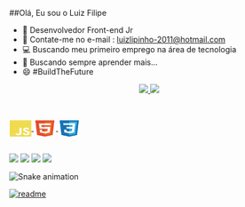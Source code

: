 ##Olá, Eu sou o Luiz Filipe

- 👾 Desenvolvedor Front-end Jr
- 📩 Contate-me no e-mail : luizlipinho-2011@hotmail.com
- 💻 Buscando meu primeiro emprego na área de tecnologia 
- 📘 Buscando sempre aprender mais...
- 😄 #BuildTheFuture

<div align="center">
  <a href="https://github.com/Filipee01">
  <img height="180em" src="https://github-readme-stats.vercel.app/api?username=Filipee01&show_icons=true&theme=dark&include_all_commits=true&count_private=true"/>
  <img height="180em" src="https://github-readme-stats.vercel.app/api/top-langs/?username=Filipee01&layout=compact&langs_count=7&theme=dark"/>
</div>
  
  ##
  
<div style="display: inline_block"><br>
  <img align="center" alt="Filipe-Js" height="30" width="40" src="https://raw.githubusercontent.com/devicons/devicon/master/icons/javascript/javascript-plain.svg">
  <img align="center" alt="Filipe-HTML" height="30" width="40" src="https://raw.githubusercontent.com/devicons/devicon/master/icons/html5/html5-original.svg">
  <img align="center" alt="Filipe-CSS" height="30" width="40" src="https://raw.githubusercontent.com/devicons/devicon/master/icons/css3/css3-original.svg">
</div>
  
  ##
  
  <div> 
  <a href="https://www.instagram.com/filipee.01/" target="_blank"><img src="https://img.shields.io/badge/-Instagram-%23E4405F?style=for-the-badge&logo=instagram&logoColor=white" target="_blank"></a>
 <a href="https://api.whatsapp.com/send?phone=5581989774161&text=Ol%C3%A1%20filipe%2C%20tudo%20bem%3F" target="_blank"><img src="https://img.shields.io/badge/WhatsApp-25D366?style=for-the-badge&logo=whatsapp&logoColor=white" target="_blank"></a> 
  <a href = "mailto:luizlipinho-2011@hotmail.com"><img src="https://img.shields.io/badge/-Gmail-%23333?style=for-the-badge&logo=gmail&logoColor=white" target="_blank"></a>
<a href="https://www.linkedin.com/in/filipee01/" target="_blank"><img src="https://img.shields.io/badge/-LinkedIn-%230077B5?style=for-the-badge&logo=linkedin&logoColor=white" target="_blank"></a> 
 
  ![Snake animation](https://github.com/Filipee01/Filipee01/blob/output/github-contribution-grid-snake.svg)
 
</div>
  
  [![readme](https://github-readme-stats.vercel.app/api/pin/?username=Filipee01&repo=Filipee01&theme=react)](https://github.com/Filipee01/Filipee01)
 

